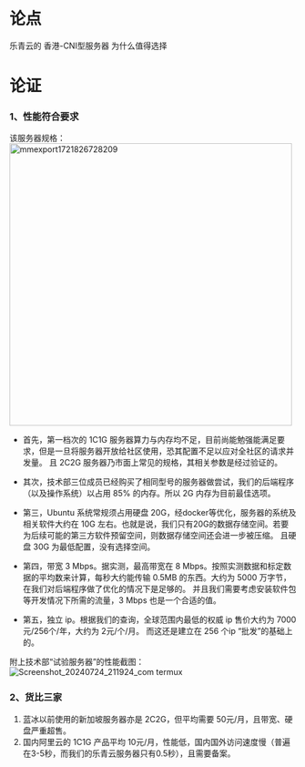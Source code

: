 # 论点
乐青云的 香港-CNI型服务器 为什么值得选择

# 论证
### 1、性能符合要求
该服务器规格：
<img width="496" alt="mmexport1721826728209" src="https://github.com/user-attachments/assets/6bd4ec4f-c33b-4749-8cee-6816f928a913">
- 首先，第一档次的 1C1G 服务器算力与内存均不足，目前尚能勉强能满足要求，但是一旦将服务器开放给社区使用，恐其配置不足以应对全社区的请求并发量。
且 2C2G 服务器乃市面上常见的规格，其相关参数是经过验证的。

- 其次，技术部三位成员已经购买了相同型号的服务器做尝试，我们的后端程序（以及操作系统）以占用 85% 的内存。所以 2G 内存为目前最佳选项。

- 第三，Ubuntu 系统常规须占用硬盘 20G，经docker等优化，服务器的系统及相关软件大约在 10G 左右。也就是说，我们只有20G的数据存储空间。若要为后续可能的第三方软件预留空间，则数据存储空间还会进一步被压缩。
且硬盘 30G 为最低配置，没有选择空间。

- 第四，带宽 3 Mbps。据实测，最高带宽在 8 Mbps。按照实测数据和标定数据的平均数来计算，每秒大约能传输 0.5MB 的东西。大约为 5000 万字节，在我们对后端程序做了优化的情况下是足够的。
并且我们需要考虑安装软件包等开发情况下所需的流量，3 Mbps 也是一个合适的值。

- 第五，独立 ip。根据我们的查询，全球范围内最低的权威 ip 售价大约为 7000元/256个/年，大约为 2元/个/月。
而这还是建立在 256 个ip “批发”的基础上的。

附上技术部“试验服务器”的性能截图：
![Screenshot_20240724_211924_com termux](https://github.com/user-attachments/assets/04c8af90-0fb4-4546-b6a7-6c673c09b78e)


### 2、货比三家
1. 蓝冰以前使用的新加坡服务器亦是 2C2G，但平均需要 50元/月，且带宽、硬盘严重超售。
2. 国内阿里云的 1C1G 产品平均 10元/月，性能低，国内国外访问速度慢（普遍在3-5秒，而我们的乐青云服务器只有0.5秒），且需要备案。
